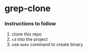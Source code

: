 # grep-clone

### Instructions to follow

1. clone this repo
2. `cd` into the project
3. use `make` command to create binary
